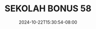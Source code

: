 --- 
title: "SEKOLAH BONUS 58"
description: "video bokep SEKOLAH BONUS 58 ig    "
date: 2024-10-22T15:30:54-08:00
file_code: "rxxkffu128hi"
draft: false
cover: "yn84rzypx4gmvefb.jpg"
tags: ["SEKOLAH", "BONUS", "bokep-indo", "bokep-viral", "bokep-ig"]
length: 107
fld_id: "1235332"
foldername: "ARINDA ARRACHI COSPLAYER"
categories: ["ARINDA ARRACHI COSPLAYER"]
views: 29
---